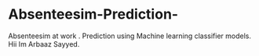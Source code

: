 # Absenteesim-Prediction-
Absenteesim at work . Prediction using Machine learning classifier models.
Hii Im Arbaaz Sayyed.
